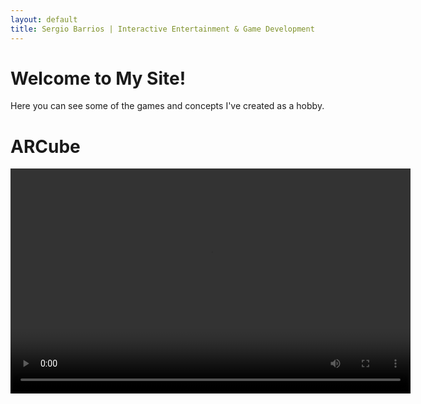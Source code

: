 ```yaml
---
layout: default
title: Sergio Barrios | Interactive Entertainment & Game Development
---
```


# Welcome to My Site!

Here you can see some of the games and concepts I've created as a hobby. 

# ARCube

<video width="640" height="360" controls>
  <source src="/assets/videos/ARCubeVidPresentation.mp4" type="video/mp4">
  Your browser does not support the video tag.
</video>


